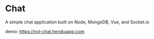 # Chat

A simple chat application built on Node, MongoDB, Vue, and Socket.io

demo: https://nvl-chat.herokuapp.com
